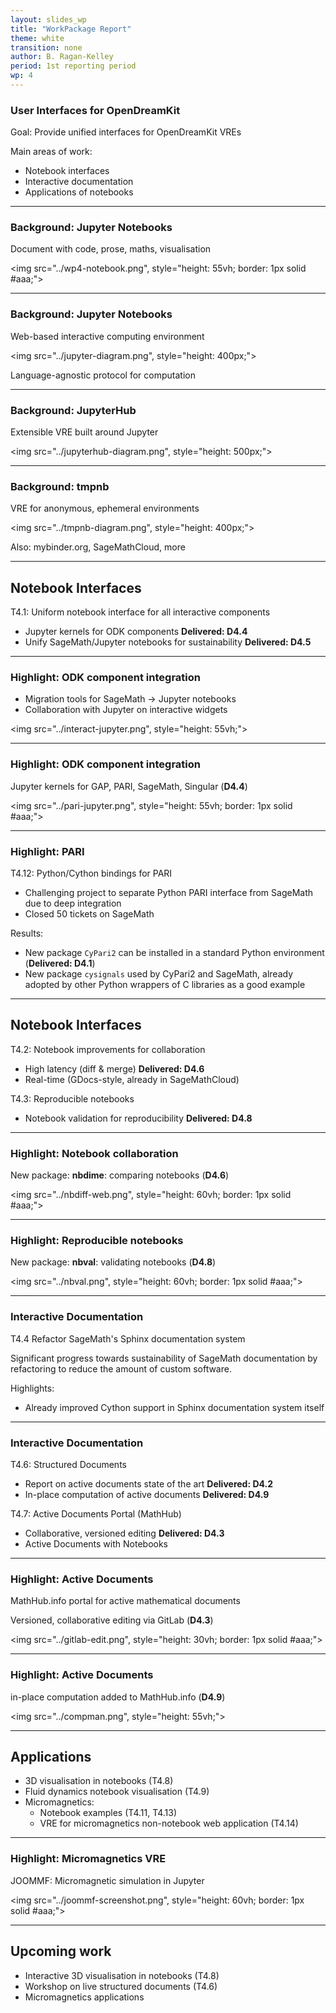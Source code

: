 ```yaml
---
layout: slides_wp
title: "WorkPackage Report"
theme: white
transition: none
author: B. Ragan-Kelley
period: 1st reporting period
wp: 4
---
```



<section data-markdown data-separator="^---\n" data-separator-vertical="^--\n">

### User Interfaces for OpenDreamKit

Goal: Provide unified interfaces for OpenDreamKit VREs

Main areas of work:

- Notebook interfaces
- Interactive documentation
- Applications of notebooks


---
### Background: Jupyter Notebooks

Document with  code, prose, maths, visualisation

<img src="../wp4-notebook.png", style="height: 55vh; border: 1px solid #aaa;">


---
### Background: Jupyter Notebooks

Web-based interactive computing environment

<img src="../jupyter-diagram.png", style="height: 400px;">

Language-agnostic protocol for computation

---
### Background: JupyterHub

Extensible VRE built around Jupyter

<img src="../jupyterhub-diagram.png", style="height: 500px;">

---
### Background: tmpnb

VRE for anonymous, ephemeral environments

<img src="../tmpnb-diagram.png", style="height: 400px;">

Also: mybinder.org, SageMathCloud, more


---
## Notebook Interfaces

T4.1: Uniform notebook interface for all interactive components

- Jupyter kernels for ODK components **Delivered: D4.4**
- Unify SageMath/Jupyter notebooks for sustainability **Delivered: D4.5**

---
### Highlight: ODK component integration

- Migration tools for SageMath → Jupyter notebooks
- Collaboration with Jupyter on interactive widgets


<img src="../interact-jupyter.png", style="height: 55vh;">

---
### Highlight: ODK component integration

Jupyter kernels for GAP, PARI, SageMath, Singular (**D4.4**)

<img src="../pari-jupyter.png", style="height: 55vh; border: 1px solid #aaa;">

---
### Highlight: PARI

T4.12: Python/Cython bindings for PARI

- Challenging project to separate Python PARI interface from SageMath due to deep integration
- Closed 50 tickets on SageMath

Results:

- New package `CyPari2` can be installed in a standard Python environment (**Delivered: D4.1**)
- New package `cysignals` used by CyPari2 and SageMath,
  already adopted by other Python wrappers of C libraries as a good example


---
## Notebook Interfaces

T4.2: Notebook improvements for collaboration

 - High latency (diff & merge) **Delivered: D4.6**
 - Real-time (GDocs-style, already in SageMathCloud)
 
T4.3: Reproducible notebooks
 
- Notebook validation for reproducibility **Delivered: D4.8**

---
### Highlight: Notebook collaboration

New package: **nbdime**: comparing notebooks (**D4.6**)

<img src="../nbdiff-web.png", style="height: 60vh; border: 1px solid #aaa;">


---
### Highlight: Reproducible notebooks

New package: **nbval**: validating notebooks (**D4.8**)

<img src="../nbval.png", style="height: 60vh; border: 1px solid #aaa;">

---
### Interactive Documentation

T4.4 Refactor SageMath's Sphinx documentation system

Significant progress towards sustainability of SageMath documentation
by refactoring to reduce the amount of custom software.

Highlights:

- Already improved Cython support in Sphinx documentation system itself


---
### Interactive Documentation

T4.6: Structured Documents

- Report on active documents state of the art **Delivered: D4.2**
- In-place computation of active documents **Delivered: D4.9**

T4.7: Active Documents Portal (MathHub)

- Collaborative, versioned  editing **Delivered: D4.3**
- Active Documents with Notebooks


---
### Highlight: Active Documents

MathHub.info portal for active mathematical documents

Versioned, collaborative editing via GitLab (**D4.3**)

<img src="../gitlab-edit.png", style="height: 30vh; border: 1px solid #aaa;">

---
### Highlight: Active Documents

in-place computation added to MathHub.info (**D4.9**)

<img src="../compman.png", style="height: 55vh;">

---
## Applications

- 3D visualisation in notebooks (T4.8)
- Fluid dynamics notebook visualisation (T4.9)
- Micromagnetics:
   - Notebook examples (T4.11, T4.13)
   - VRE for micromagnetics non-notebook web application (T4.14)

---
### Highlight: Micromagnetics VRE

JOOMMF: Micromagnetic simulation in Jupyter

<img src="../joommf-screenshot.png", style="height: 60vh; border: 1px solid #aaa;">


---
## Upcoming work

- Interactive 3D visualisation in notebooks (T4.8)
- Workshop on live structured documents (T4.6)
- Micromagnetics applications

</section>


